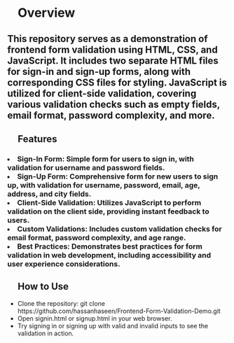 <ul><h1>Overview</h1></ul>
<h2>This repository serves as a demonstration of frontend form validation using HTML, CSS, and JavaScript. It includes two separate HTML files for sign-in and sign-up forms, along with corresponding CSS files for styling. JavaScript is utilized for client-side validation, covering various validation checks such as empty fields, email format, password complexity, and more.</h2>


<ul><h2>Features</h2></ul>
<h3>
<li>Sign-In Form: Simple form for users to sign in, with validation for username and password fields.</li>
<li>Sign-Up Form: Comprehensive form for new users to sign up, with validation for username, password, email, age, address, and city fields.</li>
<li>Client-Side Validation: Utilizes JavaScript to perform validation on the client side, providing instant feedback to users.</li>
<li>Custom Validations: Includes custom validation checks for email format, password complexity, and age range.</li>
<li>Best Practices: Demonstrates best practices for form validation in web development, including accessibility and user experience considerations.</li>
</h3>

<ul> <h2>How to Use</h2>
<li>Clone the repository: git clone https://github.com/hassanhaseen/Frontend-Form-Validation-Demo.git</li>
<li>Open signin.html or signup.html in your web browser.</li>
<li>Try signing in or signing up with valid and invalid inputs to see the validation in action.</li>
</ul>


